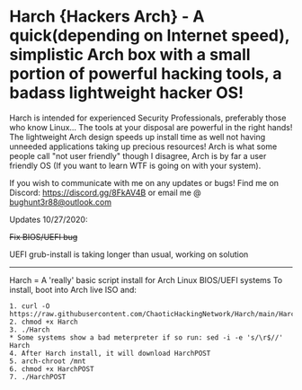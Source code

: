 # Harch {Hackers Arch} - A quick(depending on Internet speed), simplistic Arch box with a small portion of powerful hacking tools, a badass lightweight hacker OS!

Harch is intended for experienced Security Professionals, preferably those who know Linux... The tools at your disposal are powerful in the right hands! The lightweight Arch design speeds up install time as well not having unneeded applications taking up precious resources! Arch is what some people call "not user friendly" though I disagree, Arch is by far a user friendly OS (If you want to learn WTF is going on with your system). 

If you wish to communicate with me on any updates or bugs! Find me on Discord: https://discord.gg/8FkAV4B or email me @ bughunt3r88@outlook.com

Updates 10/27/2020:

~~Fix BIOS/UEFI bug~~

UEFI grub-install is taking longer than usual, working on solution 

_____________________________________________________________________________________________________________________________________________________________________________

Harch = A 'really' basic script install for Arch Linux BIOS/UEFI systems
  To install, boot into Arch live ISO and:
  
  
    1. curl -O https://raw.githubusercontent.com/ChaoticHackingNetwork/Harch/main/Harch
    2. chmod +x Harch
    3. ./Harch
    * Some systems show a bad meterpreter if so run: sed -i -e 's/\r$//' Harch 
    4. After Harch install, it will download HarchPOST
    5. arch-chroot /mnt
    6. chmod +x HarchPOST
    7. ./HarchPOST

Tools will be broken down into categories for a more user preferred system, not every tool is needed. MORE TOOLS COMING SOON!!!

    1. Web-Tools = Web App and Wireless Tools, i.e. Metasploit, Dirbuster etc...
    2. Cracking-Tools = PW Cracking tools , i.e Hydra, Hashcat etc...
    3. Forensic-Tools = Tools for Forensics, i.e. Maltego, Steghide etc...
    
    
  
